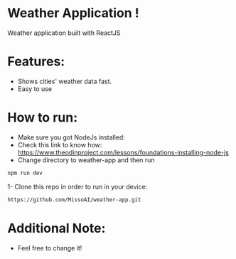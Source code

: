 # Weather Application !
Weather application built with ReactJS
# Features:
  * Shows cities' weather data fast.
  * Easy to use
# How to run:
  * Make sure you got NodeJs installed:
  * Check this link to know how: https://www.theodinproject.com/lessons/foundations-installing-node-js
  * Change directory to weather-app and then run 
  ```bash 
  npm run dev 
   ```
1- Clone this repo in order to run in your device:
```bash 
https://github.com/MissoAI/weather-app.git
```

# Additional Note:
  * Feel free to change it!
